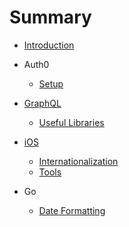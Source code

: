# Summary

* [Introduction](README.md)

* Auth0
  * [Setup](auth0/setup.md)
* [GraphQL](graphql/graphql.md)
  * [Useful Libraries](graphql/useful-libraries.md)
* [iOS](ios/getting-started.md)
  * [Internationalization](ios/internationalization.md)
  * [Tools](ios/Tools.md)
* Go
  * [Date Formatting](go/date-formatting.md)
